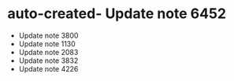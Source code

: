 # auto-created- Update note 6452
- Update note 3800
- Update note 1130
- Update note 2083
- Update note 3832
- Update note 4226

